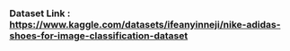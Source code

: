 ### Dataset Link : https://www.kaggle.com/datasets/ifeanyinneji/nike-adidas-shoes-for-image-classification-dataset
